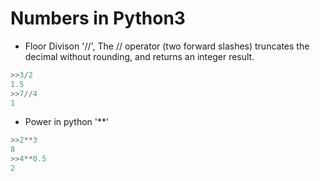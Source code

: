 # Numbers in Python3

* Floor Divison '//', The // operator (two forward slashes) truncates the decimal without rounding, and returns an integer result.
```python
>>3/2 
1.5
>>7//4
1
```
* Power in python '**'
```python
>>2**3
8
>>4**0.5
2
```
